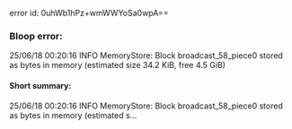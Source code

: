 error id: 0uhWb1hPz+wmWWYoSa0wpA==
### Bloop error:

25/06/18 00:20:16 INFO MemoryStore: Block broadcast_58_piece0 stored as bytes in memory (estimated size 34.2 KiB, free 4.5 GiB)
#### Short summary: 

25/06/18 00:20:16 INFO MemoryStore: Block broadcast_58_piece0 stored as bytes in memory (estimated s...